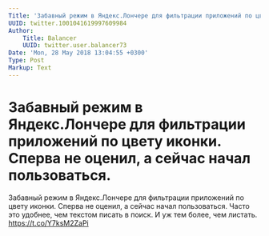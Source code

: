```yaml
---
Title: 'Забавный режим в Яндекс.Лончере для фильтрации приложений по цвету иконки. Сперва не оценил, а сейчас начал пользоваться.'
UUID: twitter.1001041619997609984
Author:
    Title: Balancer
    UUID: twitter.user.balancer73
Date: 'Mon, 28 May 2018 13:04:55 +0300'
Type: Post
Markup: Text
---
```


# Забавный режим в Яндекс.Лончере для фильтрации приложений по цвету иконки. Сперва не оценил, а сейчас начал пользоваться.

Забавный режим в Яндекс.Лончере для фильтрации приложений по
цвету иконки. Сперва не оценил, а сейчас начал пользоваться.
Часто это удобнее, чем текстом писать в поиск. И уж тем
более, чем листать. https://t.co/Y7ksM2ZaPi